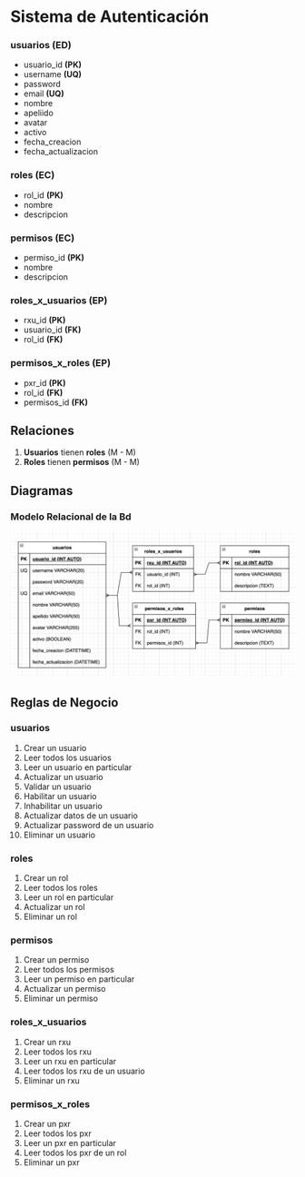 
# Sistema de Autenticación 

### usuarios **(ED)**

- usuario_id **(PK)**
- username **(UQ)**
- password 
- email **(UQ)**
- nombre 
- apeliido
- avatar
- activo
- fecha_creacion
- fecha_actualizacion

### roles **(EC)**

- rol_id **(PK)**
- nombre
- descripcion

### permisos **(EC)**

- permiso_id **(PK)**
- nombre 
- descripcion

### roles_x_usuarios **(EP)**

- rxu_id **(PK)**
- usuario_id **(FK)**
- rol_id **(FK)**

### permisos_x_roles **(EP)**

- pxr_id **(PK)**
- rol_id **(FK)**
- permisos_id **(FK)**

## Relaciones

1. **Usuarios** tienen **roles** (M - M)
1. **Roles** tienen **permisos** (M - M)

## Diagramas 

### Modelo Relacional de la Bd

![Modelo Relacional](ModeloRelacional.png)

## Reglas de Negocio

### usuarios

1. Crear un usuario
1. Leer todos los usuarios
1. Leer un usuario en particular 
1. Actualizar un usuario
1. Validar un usuario
1. Habilitar un usuario
1. Inhabilitar un usuario
1. Actualizar datos de un usuario
1. Actualizar password de un usuario
1. Eliminar un usuario

### roles

1. Crear un rol
1. Leer todos los roles 
1. Leer un rol en particular
1. Actualizar un rol 
1. Eliminar un rol

### permisos

1. Crear un permiso
1. Leer todos los permisos
1. Leer un permiso en particular
1. Actualizar un permiso
1. Eliminar un permiso

### roles_x_usuarios

1. Crear un rxu
1. Leer todos los rxu
1. Leer un rxu en particular
1. Leer todos los rxu de un usuario
1. Eliminar un rxu

### permisos_x_roles

1. Crear un pxr
1. Leer todos los pxr
1. Leer un pxr en particular 
1. Leer todos los pxr de un rol
1. Eliminar un pxr

<!-- Relaciones pivote son de mucho a muchos -->